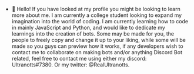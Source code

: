 - 👋 Hello! If you have looked at my profile you might be looking to learn more about me. I am currently a college student looking to expand my imagination into the world of coding.
I am currently learning how to code in mainly JavaScript and Python, and would like to dedicate my learnings into the creation of bots. Some may be made for you, the people to freely
copy and change it up to your liking, while some will be made so you guys can preview how it works, if any developers wish to contact me to collaborate on making bots and/or anything
Discord Bot related, feel free to contact me using either my discord: Ultranotts#7380. Or my twitter: @RealUltranotts.
